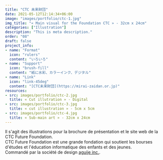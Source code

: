 ```yaml
---
title: "CTC 未来財団"
date: 2021-05-12T12:14:34+06:00
image: "images/portfolio/ctc-1.jpg"
img_title: "« Main visual for the Foundation CTC » - 32cm x 24cm"
categories: ["Illustration"]
description: "This is meta description."
order: "08"
draft: false
project_info:
- name: "Format"
  icon: "rulers"
  content: "いろいろ"
- name: "Support"
  icon: "brush-fill"
  content: "紙に水彩、カラーインク、デジタル"
- name: "Link"
  icon: "link-45deg"
  content: "[CTC未来財団](https://mirai-zaidan.or.jp)"
resources:
- src: images/portfolio/ctc-2.jpg
  title: « Cut illutration » - Digital
- src: images/portfolio/ctc-3.jpg
  title: « cut illustration » - 5cm x 5cm
- src: images/portfolio/ctc-4.jpg
  title: « Sub-main art » - 32cm x 24cm
---
```

Il s'agit des illustrations pour la brochure de présentation et le site web de la CTC Future Foundation.  
CTC Future Foundation est une grande fondation qui soutient les bourses d'études et l'éducation informatique des enfants et des jeunes.  
Commandé par la société de design [aguije inc.](https://aguije.jp).
